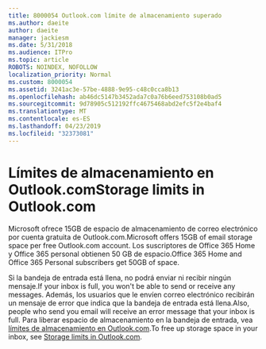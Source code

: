 ```yaml
---
title: 8000054 Outlook.com límite de almacenamiento superado
ms.author: daeite
author: daeite
manager: jackiesm
ms.date: 5/31/2018
ms.audience: ITPro
ms.topic: article
ROBOTS: NOINDEX, NOFOLLOW
localization_priority: Normal
ms.custom: 8000054
ms.assetid: 3241ac3e-57be-4888-9e95-c48c0cca8b13
ms.openlocfilehash: ab46dc5147b3452ada7c0a76b6eed753108b0ad5
ms.sourcegitcommit: 9d78905c512192ffc4675468abd2efc5f2e4baf4
ms.translationtype: MT
ms.contentlocale: es-ES
ms.lasthandoff: 04/23/2019
ms.locfileid: "32373081"
---
```

# <a name="storage-limits-in-outlookcom"></a><span data-ttu-id="b91f2-102">Límites de almacenamiento en Outlook.com</span><span class="sxs-lookup"><span data-stu-id="b91f2-102">Storage limits in Outlook.com</span></span>

<span data-ttu-id="b91f2-103">Microsoft ofrece 15GB de espacio de almacenamiento de correo electrónico por cuenta gratuita de Outlook.com.</span><span class="sxs-lookup"><span data-stu-id="b91f2-103">Microsoft offers 15GB of email storage space per free Outlook.com account.</span></span> <span data-ttu-id="b91f2-104">Los suscriptores de Office 365 Home y Office 365 personal obtienen 50 GB de espacio.</span><span class="sxs-lookup"><span data-stu-id="b91f2-104">Office 365 Home and Office 365 Personal subscribers get 50GB of space.</span></span>
  
<span data-ttu-id="b91f2-105">Si la bandeja de entrada está llena, no podrá enviar ni recibir ningún mensaje.</span><span class="sxs-lookup"><span data-stu-id="b91f2-105">If your inbox is full, you won't be able to send or receive any messages.</span></span> <span data-ttu-id="b91f2-106">Además, los usuarios que le envíen correo electrónico recibirán un mensaje de error que indica que la bandeja de entrada está llena.</span><span class="sxs-lookup"><span data-stu-id="b91f2-106">Also, people who send you email will receive an error message that your inbox is full.</span></span> <span data-ttu-id="b91f2-107">Para liberar espacio de almacenamiento en la bandeja de entrada, vea [límites de almacenamiento en Outlook.com](https://go.microsoft.com/fwlink/p/?linkid=2001900&amp;clcid=0x409).</span><span class="sxs-lookup"><span data-stu-id="b91f2-107">To free up storage space in your inbox, see [Storage limits in Outlook.com](https://go.microsoft.com/fwlink/p/?linkid=2001900&amp;clcid=0x409).</span></span>
  

